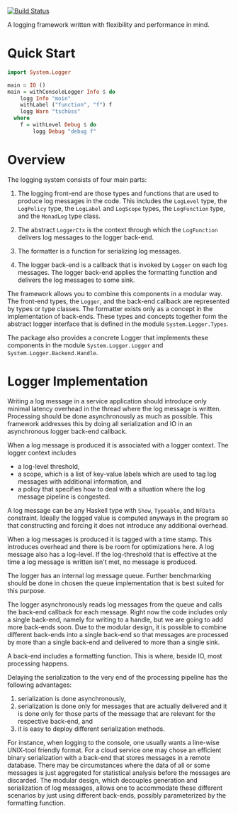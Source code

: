 [![Build Status](https://travis-ci.org/alephcloud/hs-yet-another-logger.svg)](https://travis-ci.org/alephcloud/hs-yet-another-logger)

A logging framework written with flexibility and performance in mind.

Quick Start
===========

```haskell
import System.Logger

main ∷ IO ()
main = withConsoleLogger Info $ do
    logg Info "moin"
    withLabel ("function", "f") f
    logg Warn "tschüss"
  where
    f = withLevel Debug $ do
        logg Debug "debug f"
```

Overview
========

The logging system consists of four main parts:

1. The logging front-end are those types and functions that are used
   to produce log messages in the code. This includes the `LogLevel`
   type, the `LogPolicy` type, the `LogLabel` and `LogScope` types,
   the `LogFunction` type, and the `MonadLog` type class.

2. The abstract `LoggerCtx` is the context through which the `LogFunction`
   delivers log messages to the logger back-end.

3. The formatter is a function for serializing log messages.

4. The logger back-end is a callback that is invoked by `Logger` on
   each log messages. The logger back-end applies the formatting function
   and delivers the log messages to some sink.

The framework allows you to combine this components in a modular way. The
front-end types, the `Logger`, and the back-end callback are represented by
types or type classes. The formatter exists only as a concept in the
implementation of back-ends. These types and concepts together form the
abstract logger interface that is defined in the module `System.Logger.Types`.

The package also provides a concrete Logger that implements these components
in the module `System.Logger.Logger` and `System.Logger.Backend.Handle`.

Logger Implementation
=====================

Writing a log message in a service application should introduce only minimal
latency overhead in the thread where the log message is written. Processing
should be done asynchronously as much as possible. This framework addresses
this by doing all serialization and IO in an asynchronous logger back-end
callback.

When a log message is produced it is associated with a logger context. The
logger context includes

*   a log-level threshold,
*   a scope, which is a list of key-value labels which are used to
    tag log messages with additional information, and
*   a policy that specifies how to deal with a situation where the
    log message pipeline is congested.

A log message can be any Haskell type with `Show`, `Typeable`, and `NFData`
constraint. Ideally the logged value is computed anyways in the program so that
constructing and forcing it does not introduce any additional overhead.

When a log messages is produced it is tagged with a time stamp. This introduces
overhead and there is be room for optimizations here. A log message also has a
log-level. If the log-threshold that is effective at the time a log message is
written isn't met, no message is produced.

The logger has an internal log message queue. Further benchmarking should be
done in chosen the queue implementation that is best suited for this purpose.

The logger asynchronously reads log messages from the queue and calls the
back-end callback for each message. Right now the code includes only a single
back-end, namely for writing to a handle, but we are going to add more
back-ends soon. Due to the modular design, it is possible to combine different
back-ends into a single back-end so that messages are processed by more than a
single back-end and delivered to more than a single sink.

A back-end includes a formatting function. This is where, beside IO, most
processing happens.

Delaying the serialization to the very end of the processing pipeline has
the following advantages:

1.  serialization is done asynchronously,
2.  serialization is done only for messages that are actually delivered and
    it is done only for those parts of the message that are relevant for the
    respective back-end, and
3.  it is easy to deploy different serialization methods.

For instance, when logging to the console, one usually wants a line-wise
UNIX-tool friendly format. For a cloud service one may chose an efficient
binary serialization with a back-end that stores messages in a remote database.
There may be circumstances where the data of all or some messages is just
aggregated for statistical analysis before the messages are discarded. The
modular design, which decouples generation and serialization of log messages,
allows one to accommodate these different scenarios by just using different
back-ends, possibly parameterized by the formatting function.

